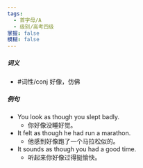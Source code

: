 ```yaml
---
tags:
  - 首字母/A
  - 级别/高考四级
掌握: false
模糊: false
---
```

##### 词义
- #词性/conj  好像，仿佛
##### 例句
- You look as though you slept badly.
	- 你好像没睡好觉。
- It felt as though he had run a marathon.
	- 他感到好像跑了一个马拉松似的。
- It sounds as though you had a good time.
	- 听起来你好像过得挺愉快。
